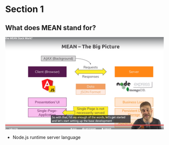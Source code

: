 # Section 1

## What does MEAN stand for?



![1](https://raw.githubusercontent.com/feizhe1996/ebook/master/res/1548059964273.png)

* Node.js runtime server language

